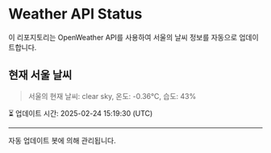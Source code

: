 
# Weather API Status

이 리포지토리는 OpenWeather API를 사용하여 서울의 날씨 정보를 자동으로 업데이트합니다.

## 현재 서울 날씨
> 서울의 현재 날씨: clear sky, 온도: -0.36°C, 습도: 43%

⏳ 업데이트 시간: 2025-02-24 15:19:30 (UTC)

---
자동 업데이트 봇에 의해 관리됩니다.
